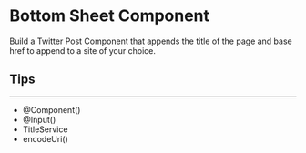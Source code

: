 # Bottom Sheet Component

Build a Twitter Post Component that appends the title of the page and base href to append to a site of your choice.

## Tips

---

- @Component()
- @Input()
- TitleService
- encodeUri()
